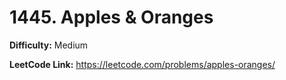 # 1445. Apples & Oranges

**Difficulty:** Medium

**LeetCode Link:** https://leetcode.com/problems/apples-oranges/

